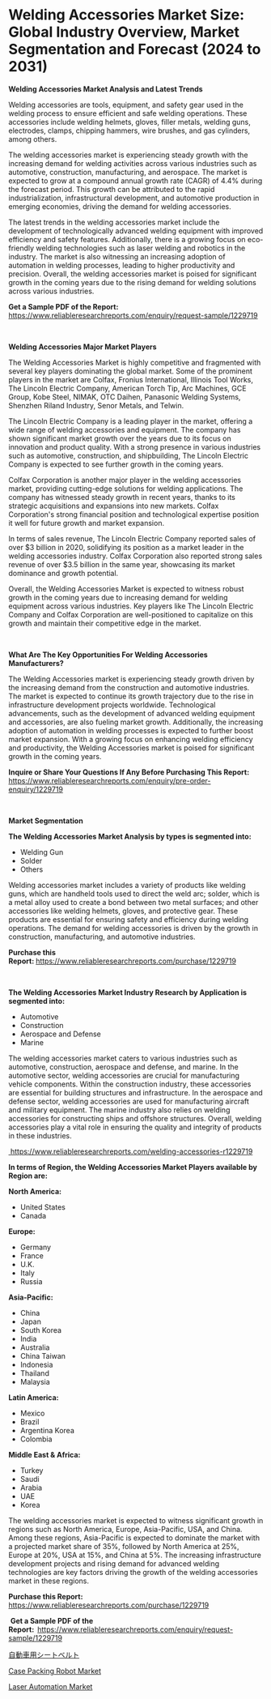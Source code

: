 <p><h1>Welding Accessories Market Size: Global Industry Overview, Market Segmentation and Forecast (2024 to 2031)</h1></p><p><strong>Welding Accessories Market Analysis and Latest Trends</strong></p>
<p><p>Welding accessories are tools, equipment, and safety gear used in the welding process to ensure efficient and safe welding operations. These accessories include welding helmets, gloves, filler metals, welding guns, electrodes, clamps, chipping hammers, wire brushes, and gas cylinders, among others.</p><p>The welding accessories market is experiencing steady growth with the increasing demand for welding activities across various industries such as automotive, construction, manufacturing, and aerospace. The market is expected to grow at a compound annual growth rate (CAGR) of 4.4% during the forecast period. This growth can be attributed to the rapid industrialization, infrastructural development, and automotive production in emerging economies, driving the demand for welding accessories.</p><p>The latest trends in the welding accessories market include the development of technologically advanced welding equipment with improved efficiency and safety features. Additionally, there is a growing focus on eco-friendly welding technologies such as laser welding and robotics in the industry. The market is also witnessing an increasing adoption of automation in welding processes, leading to higher productivity and precision. Overall, the welding accessories market is poised for significant growth in the coming years due to the rising demand for welding solutions across various industries.</p></p>
<p><strong>Get a Sample PDF of the Report:&nbsp;</strong> <a href="https://www.reliableresearchreports.com/enquiry/request-sample/1229719">https://www.reliableresearchreports.com/enquiry/request-sample/1229719</a></p>
<p>&nbsp;</p>
<p><strong>Welding Accessories Major Market Players</strong></p>
<p><p>The Welding Accessories Market is highly competitive and fragmented with several key players dominating the global market. Some of the prominent players in the market are Colfax, Fronius International, Illinois Tool Works, The Lincoln Electric Company, American Torch Tip, Arc Machines, GCE Group, Kobe Steel, NIMAK, OTC Daihen, Panasonic Welding Systems, Shenzhen Riland Industry, Senor Metals, and Telwin.</p><p>The Lincoln Electric Company is a leading player in the market, offering a wide range of welding accessories and equipment. The company has shown significant market growth over the years due to its focus on innovation and product quality. With a strong presence in various industries such as automotive, construction, and shipbuilding, The Lincoln Electric Company is expected to see further growth in the coming years.</p><p>Colfax Corporation is another major player in the welding accessories market, providing cutting-edge solutions for welding applications. The company has witnessed steady growth in recent years, thanks to its strategic acquisitions and expansions into new markets. Colfax Corporation's strong financial position and technological expertise position it well for future growth and market expansion.</p><p>In terms of sales revenue, The Lincoln Electric Company reported sales of over $3 billion in 2020, solidifying its position as a market leader in the welding accessories industry. Colfax Corporation also reported strong sales revenue of over $3.5 billion in the same year, showcasing its market dominance and growth potential.</p><p>Overall, the Welding Accessories Market is expected to witness robust growth in the coming years due to increasing demand for welding equipment across various industries. Key players like The Lincoln Electric Company and Colfax Corporation are well-positioned to capitalize on this growth and maintain their competitive edge in the market.</p></p>
<p>&nbsp;</p>
<p><strong>What Are The Key Opportunities For Welding Accessories Manufacturers?</strong></p>
<p><p>The Welding Accessories market is experiencing steady growth driven by the increasing demand from the construction and automotive industries. The market is expected to continue its growth trajectory due to the rise in infrastructure development projects worldwide. Technological advancements, such as the development of advanced welding equipment and accessories, are also fueling market growth. Additionally, the increasing adoption of automation in welding processes is expected to further boost market expansion. With a growing focus on enhancing welding efficiency and productivity, the Welding Accessories market is poised for significant growth in the coming years.</p></p>
<p><strong>Inquire or Share Your Questions If Any Before Purchasing This Report:</strong> <a href="https://www.reliableresearchreports.com/enquiry/pre-order-enquiry/1229719">https://www.reliableresearchreports.com/enquiry/pre-order-enquiry/1229719</a></p>
<p>&nbsp;</p>
<p><strong>Market Segmentation</strong></p>
<p><strong>The Welding Accessories Market Analysis by types is segmented into:</strong></p>
<p><ul><li>Welding Gun</li><li>Solder</li><li>Others</li></ul></p>
<p><p>Welding accessories market includes a variety of products like welding guns, which are handheld tools used to direct the weld arc; solder, which is a metal alloy used to create a bond between two metal surfaces; and other accessories like welding helmets, gloves, and protective gear. These products are essential for ensuring safety and efficiency during welding operations. The demand for welding accessories is driven by the growth in construction, manufacturing, and automotive industries.</p></p>
<p><strong>Purchase this Report:&nbsp;</strong><a href="https://www.reliableresearchreports.com/purchase/1229719">https://www.reliableresearchreports.com/purchase/1229719</a></p>
<p>&nbsp;</p>
<p><strong>The Welding Accessories Market Industry Research by Application is segmented into:</strong></p>
<p><ul><li>Automotive</li><li>Construction</li><li>Aerospace and Defense</li><li>Marine</li></ul></p>
<p><p>The welding accessories market caters to various industries such as automotive, construction, aerospace and defense, and marine. In the automotive sector, welding accessories are crucial for manufacturing vehicle components. Within the construction industry, these accessories are essential for building structures and infrastructure. In the aerospace and defense sector, welding accessories are used for manufacturing aircraft and military equipment. The marine industry also relies on welding accessories for constructing ships and offshore structures. Overall, welding accessories play a vital role in ensuring the quality and integrity of products in these industries.</p></p>
<p><a href="https://www.reliableresearchreports.com/welding-accessories-r1229719">&nbsp;https://www.reliableresearchreports.com/welding-accessories-r1229719</a></p>
<p><strong>In terms of Region, the Welding Accessories Market Players available by Region are:</strong></p>
<p>
    <p> <strong> North America: </strong>
        <ul>
            <li>United States</li>
            <li>Canada</li>
        </ul>
        </p> 
    <p> <strong> Europe: </strong>
        <ul>
            <li>Germany</li>
            <li>France</li>
            <li>U.K.</li>
            <li>Italy</li>
            <li>Russia</li>
        </ul>
        </p> 
    <p> <strong> Asia-Pacific: </strong>
        <ul>
            <li>China</li>
            <li>Japan</li>
            <li>South Korea</li>
            <li>India</li>
            <li>Australia</li>
            <li>China Taiwan</li>
            <li>Indonesia</li>
            <li>Thailand</li>
            <li>Malaysia</li>
        </ul>
        </p> 
    <p> <strong> Latin America: </strong>
        <ul>
            <li>Mexico</li>
            <li>Brazil</li>
            <li>Argentina Korea</li>
            <li>Colombia</li>
        </ul>
        </p> 
    <p> <strong> Middle East & Africa: </strong>
        <ul>
            <li>Turkey</li>
            <li>Saudi</li>
            <li>Arabia</li>
            <li>UAE</li>
            <li>Korea</li>
        </ul>
    </p>
    </p>
<p><p>The welding accessories market is expected to witness significant growth in regions such as North America, Europe, Asia-Pacific, USA, and China. Among these regions, Asia-Pacific is expected to dominate the market with a projected market share of 35%, followed by North America at 25%, Europe at 20%, USA at 15%, and China at 5%. The increasing infrastructure development projects and rising demand for advanced welding technologies are key factors driving the growth of the welding accessories market in these regions.</p></p>
<p><strong>Purchase this Report: </strong><a href="https://www.reliableresearchreports.com/purchase/1229719">https://www.reliableresearchreports.com/purchase/1229719</a></p>
<p>&nbsp;<strong>Get a Sample PDF of the Report:&nbsp;&nbsp;</strong><a href="https://www.reliableresearchreports.com/enquiry/request-sample/1229719">https://www.reliableresearchreports.com/enquiry/request-sample/1229719</a></p>
<p><strong></strong></p>
<p><p><a href="https://medium.com/@drewosciski565654/%E8%87%AA%E5%8B%95%E8%BB%8A%E3%82%B7%E3%83%BC%E3%83%88%E3%83%99%E3%83%AB%E3%83%88%E5%B8%82%E5%A0%B4%E3%81%AE%E8%A6%8F%E6%A8%A1%E3%81%AF-%E3%82%B0%E3%83%AD%E3%83%BC%E3%83%90%E3%83%AB%E7%94%A3%E6%A5%AD%E3%81%AB%E3%81%8A%E3%81%91%E3%82%8B%E6%9C%80%E9%81%A9%E3%81%AA%E3%83%9E%E3%83%BC%E3%82%B1%E3%83%86%E3%82%A3%E3%83%B3%E3%82%B0%E3%83%81%E3%83%A3%E3%83%B3%E3%83%8D%E3%83%AB%E3%82%92%E7%A4%BA%E3%81%97%E3%81%A6%E3%81%84%E3%81%BE%E3%81%99-f60c04c44529">自動車用シートベルト</a></p><p><a href="https://github.com/NorbertYates/Market-Research-Report-List-4/blob/main/case-packing-robot-market.md">Case Packing Robot Market</a></p><p><a href="https://noble-drawer-34c.notion.site/Laser-Automation-Market-Furnishes-Information-on-Market-Share-Market-Trends-and-Market-Growth-b962ee99543048d1af095da9cfbd67dc">Laser Automation Market</a></p></p>